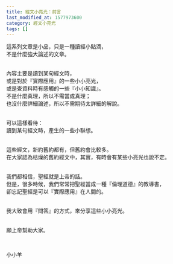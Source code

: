 ```yaml
---
title: 經文小亮光：前言
last_modified_at: 1577973600
category: 經文小亮光
tags: []
---
```


<p>這系列文章是小品，只是一種讀經小點滴，<br/>
不是什麼強大論述的文章。</p>
<p><br/>
內容主要是讀到某句經文時，<br/>
或是對於『實際應用』的一些小小亮光，<br/>
或是查資料時有感觸的一些『小小知識』。<br/>
不是什麼真理，所以不需當成真理；<br/>
也沒什麼詳細論述，所以不需期待太詳細的解說。</p>
<p><br/>
可以這樣看待：<br/>
讀到某句經文時，產生的一些小聯想。</p>
<p><br/>
這些經文，新約舊約都有，但舊約會比較多。<br/>
在大家認為枯燥的舊約經文中，其實，有時會有某些小亮光也說不定。</p>
<p><br/>
我們都相信，聖經就是上帝的話。<br/>
但是，很多時候，我們常常把聖經當成一種『倫理道德』的教導書，<br/>
卻忘記聖經是可以『實際應用』在人間的。</p>
<p><br/>
我大致會用『問答』的方式，來分享這些小小亮光。</p>
<p><br/>
願上帝幫助大家。</p>
<p> </p>
<p>小小羊</p>
